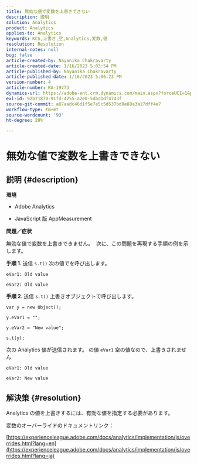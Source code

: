 ```yaml
---
title: 無効な値で変数を上書きできない
description: 説明
solution: Analytics
product: Analytics
applies-to: Analytics
keywords: KCS,上書き,空,Analytics,変数,値
resolution: Resolution
internal-notes: null
bug: false
article-created-by: Nayanika Chakravarty
article-created-date: 1/16/2023 5:03:54 PM
article-published-by: Nayanika Chakravarty
article-published-date: 1/16/2023 5:06:23 PM
version-number: 4
article-number: KA-19773
dynamics-url: https://adobe-ent.crm.dynamics.com/main.aspx?forceUCI=1&pagetype=entityrecord&etn=knowledgearticle&id=7cac99bc-bf95-ed11-aad1-6045bd006149
exl-id: 92b71870-91fd-4255-a2e0-5dbd1df4743f
source-git-commit: a87aadc46d1f5e7e5c5d537bd0e88a3a17dff4e7
workflow-type: tm+mt
source-wordcount: '93'
ht-degree: 29%

---
```


# 無効な値で変数を上書きできない

## 説明 {#description}


<b>環境</b>

- Adobe Analytics

- JavaScript 版 AppMeasurement

<b>問題／症状</b>

無効な値で変数を上書きできません。  次に、この問題を再現する手順の例を示します。

<b>手順 1. </b>送信 `s.t()` 次の値でを呼び出します。


```
eVar1: Old value

eVar2: Old value
```


<b>手順 2. </b>送信 `s.t()` 上書きオブジェクトで呼び出します。


```
var y = new Object();

y.eVar1 = "";

y.eVar2 = "New value";

s.t(y);
```


次の Analytics 値が送信されます。 の値 `eVar1` 空の値なので、上書きされません


```
eVar1: Old value

eVar2: New value
```



## 解決策 {#resolution}


Analytics の値を上書きするには、有効な値を指定する必要があります。

変数のオーバーライドのドキュメントリンク：

[https://experienceleague.adobe.com/docs/analytics/implementation/js/overrides.html?lang=en](https://experienceleague.adobe.com/docs/analytics/implementation/js/overrides.html?lang=ja)
